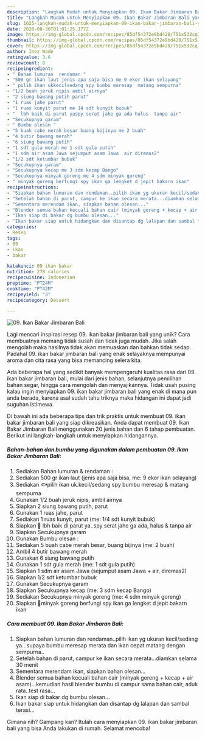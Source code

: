 ```yaml
---
description: "Langkah Mudah untuk Menyiapkan 09. Ikan Bakar Jimbaran Bali yang Menggugah Selera"
title: "Langkah Mudah untuk Menyiapkan 09. Ikan Bakar Jimbaran Bali yang Menggugah Selera"
slug: 1625-langkah-mudah-untuk-menyiapkan-09-ikan-bakar-jimbaran-bali-yang-menggugah-selera
date: 2020-08-30T01:01:25.177Z
image: https://img-global.cpcdn.com/recipes/85df54372e9bd420/751x532cq70/09-ikan-bakar-jimbaran-bali-foto-resep-utama.jpg
thumbnail: https://img-global.cpcdn.com/recipes/85df54372e9bd420/751x532cq70/09-ikan-bakar-jimbaran-bali-foto-resep-utama.jpg
cover: https://img-global.cpcdn.com/recipes/85df54372e9bd420/751x532cq70/09-ikan-bakar-jimbaran-bali-foto-resep-utama.jpg
author: Inez Wade
ratingvalue: 3.6
reviewcount: 8
recipeingredient:
- " Bahan lumuran  rendaman "
- "500 gr ikan laut jenis apa saja bisa me 9 ekor ikan selayang"
- " pilih ikan ukkecilsedang spy bumbu meresap  matang sempurna"
- "1/2 buah jeruk nipis ambil airnya"
- "2 siung bawang putih parut"
- "1 ruas jahe parut"
- "1 ruas kunyit parut me 14 sdt kunyit bubuk"
- "  lbh baik di parut yaspy serat jahe ga ada halus  tanpa air"
- "Secukupnya garam"
- " Bumbu olesan "
- "5 buah cabe merah besar buang bijinya me 2 buah"
- "4 butir bawang merah"
- "6 siung bawang putih"
- "1 sdt gula merah me 1 sdt gula putih"
- "1 sdm air asam Jawa sejumput asam Jawa  air diremas2"
- "1/2 sdt ketumbar bubuk"
- "Secukupnya garam"
- "Secukupnya kecap me 3 sdm kecap Bango"
- "Secukupnya minyak goreng me 4 sdm minyak goreng"
- " minyak goreng berfungi spy ikan ga lengket d jepit bakarn ikan"
recipeinstructions:
- "Siapkan bahan lumuran dan rendaman..pilih ikan yg ukuran kecil/sedang ya...supaya bumbu meresap merata dan ikan cepat matang dengan sempurna.."
- "Setelah bahan di parut, campur ke ikan secara merata...diamkan selama 30 menit"
- "Sementara merendam ikan, siapkan bahan olesan..."
- "Blender semua bahan kecuali bahan cair (minyak goreng + kecap + air asam)...kemudian hasil blender bumbu di campur sama bahan cair, aduk rata..test rasa..."
- "Ikan siap di bakar dg bumbu olesan..."
- "Ikan bakar siap untuk hidangkan dan disantap dg lalapan dan sambal terasi..."
categories:
- Resep
tags:
- 09
- ikan
- bakar

katakunci: 09 ikan bakar 
nutrition: 278 calories
recipecuisine: Indonesian
preptime: "PT24M"
cooktime: "PT42M"
recipeyield: "3"
recipecategory: Dessert

---
```



![09. Ikan Bakar Jimbaran Bali](https://img-global.cpcdn.com/recipes/85df54372e9bd420/751x532cq70/09-ikan-bakar-jimbaran-bali-foto-resep-utama.jpg)

Lagi mencari inspirasi resep 09. ikan bakar jimbaran bali yang unik? Cara membuatnya memang tidak susah dan tidak juga mudah. Jika salah mengolah maka hasilnya tidak akan memuaskan dan bahkan tidak sedap. Padahal 09. ikan bakar jimbaran bali yang enak selayaknya mempunyai aroma dan cita rasa yang bisa memancing selera kita.

Ada beberapa hal yang sedikit banyak mempengaruhi kualitas rasa dari 09. ikan bakar jimbaran bali, mulai dari jenis bahan, selanjutnya pemilihan bahan segar, hingga cara mengolah dan menyajikannya. Tidak usah pusing kalau ingin menyiapkan 09. ikan bakar jimbaran bali yang enak di mana pun anda berada, karena asal sudah tahu triknya maka hidangan ini dapat jadi suguhan istimewa.




Di bawah ini ada beberapa tips dan trik praktis untuk membuat 09. ikan bakar jimbaran bali yang siap dikreasikan. Anda dapat membuat 09. Ikan Bakar Jimbaran Bali menggunakan 20 jenis bahan dan 6 tahap pembuatan. Berikut ini langkah-langkah untuk menyiapkan hidangannya.

<!--inarticleads1-->

##### Bahan-bahan dan bumbu yang digunakan dalam pembuatan 09. Ikan Bakar Jimbaran Bali:

1. Sediakan  Bahan lumuran &amp; rendaman :
1. Sediakan 500 gr ikan laut (jenis apa saja bisa, me: 9 ekor ikan selayang)
1. Sediakan  🐟pilih ikan uk.kecil/sedang spy bumbu meresap &amp; matang sempurna
1. Gunakan 1/2 buah jeruk nipis, ambil airnya
1. Siapkan 2 siung bawang putih, parut
1. Gunakan 1 ruas jahe, parut
1. Sediakan 1 ruas kunyit, parut (me: 1/4 sdt kunyit bubuk)
1. Siapkan  📝 lbh baik di parut ya..spy serat jahe ga ada, halus &amp; tanpa air
1. Siapkan Secukupnya garam
1. Gunakan  Bumbu olesan :
1. Sediakan 5 buah cabe merah besar, buang bijinya (me: 2 buah)
1. Ambil 4 butir bawang merah
1. Gunakan 6 siung bawang putih
1. Gunakan 1 sdt gula merah (me: 1 sdt gula putih)
1. Siapkan 1 sdm air asam Jawa (sejumput asam Jawa + air, diremas2)
1. Siapkan 1/2 sdt ketumbar bubuk
1. Gunakan Secukupnya garam
1. Siapkan Secukupnya kecap (me: 3 sdm kecap Bango)
1. Sediakan Secukupnya minyak goreng (me: 4 sdm minyak goreng)
1. Siapkan  📝minyak goreng berfungi spy ikan ga lengket d jepit bakarn ikan




<!--inarticleads2-->

##### Cara membuat 09. Ikan Bakar Jimbaran Bali:

1. Siapkan bahan lumuran dan rendaman..pilih ikan yg ukuran kecil/sedang ya...supaya bumbu meresap merata dan ikan cepat matang dengan sempurna..
1. Setelah bahan di parut, campur ke ikan secara merata...diamkan selama 30 menit
1. Sementara merendam ikan, siapkan bahan olesan...
1. Blender semua bahan kecuali bahan cair (minyak goreng + kecap + air asam)...kemudian hasil blender bumbu di campur sama bahan cair, aduk rata..test rasa...
1. Ikan siap di bakar dg bumbu olesan...
1. Ikan bakar siap untuk hidangkan dan disantap dg lalapan dan sambal terasi...




Gimana nih? Gampang kan? Itulah cara menyiapkan 09. ikan bakar jimbaran bali yang bisa Anda lakukan di rumah. Selamat mencoba!
